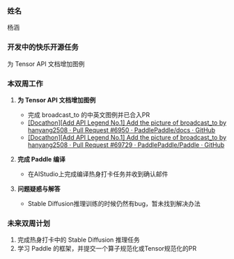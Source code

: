 ### 姓名

杨涵

### 开发中的快乐开源任务

为 Tensor API 文档增加图例

### 本双周工作

1. **为 Tensor API 文档增加图例**

   - 完成 broadcast_to 的中英文图例并已合入PR
   - [[Docathon][Add API Legend No.1] Add the picture of broadcast\_to by hanyang2508 · Pull Request #6950 · PaddlePaddle/docs · GitHub](https://github.com/PaddlePaddle/docs/pull/6950)
   - [[Docathon][Add API Legend No.1] Add the picture of broadcast\_to by hanyang2508 · Pull Request #69729 · PaddlePaddle/Paddle · GitHub](https://github.com/PaddlePaddle/Paddle/pull/69729)

2. **完成 Paddle 编译**

   - 在AIStudio上完成编译热身打卡任务并收到确认邮件

3. **问题疑惑与解答**

   - Stable Diffusion推理训练的时候仍然有bug，暂未找到解决办法

### 未来双周计划

1. 完成热身打卡中的 Stable Diffusion 推理任务
2. 学习 Paddle 的框架，并提交一个算子规范化或Tensor规范化的PR

